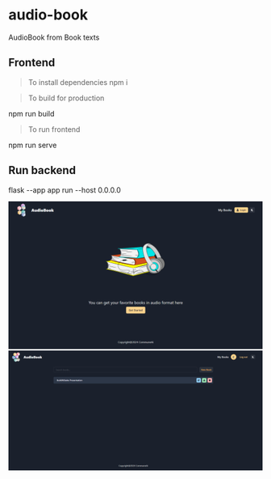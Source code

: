 # audio-book
AudioBook from Book texts

## Frontend

> To install dependencies
npm i

> To build for production

npm run build

> To run frontend

npm run serve

## Run backend

flask --app app run --host 0.0.0.0

![Landing Page](screens/screenshot.png)
![Books Page](screens/screenshot1.png)